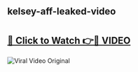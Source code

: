 ## kelsey-aff-leaked-video 

# <h2><a href="http://freeplayer.one?title=kelsey-aff-leaked-video&ref=21J">🔗 Click to Watch 👉🔴 VIDEO</a></h2>

<a href="http://freeplayer.one?title=kelsey-aff-leaked-video&ref=21J" rel="nofollow" data-target="animated-image.originalLink"><img src="https://i.ibb.co.com/xMMVF88/686577567.gif" alt="Viral Video Original" style="max-width: 100%; display: inline-block;" data-target="animated-image.originalImage"></a>

